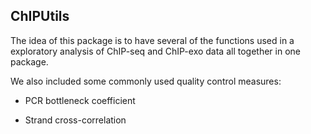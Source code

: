 
## ChIPUtils

The idea of this package is to have several of the functions used in a
exploratory analysis of ChIP-seq and ChIP-exo data all together in one
package.

We also included some commonly used quality control measures:

- PCR bottleneck coefficient

- Strand cross-correlation

